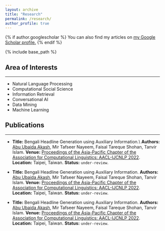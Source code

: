 ```yaml
---
layout: archive
title: "Research"
permalink: /research/
author_profile: true
---
```


{% if author.googlescholar %}
  You can also find my articles on <u><a href="{{author.googlescholar}}">my Google Scholar profile</a>.</u>
{% endif %}

{% include base_path %}

## Area of Interests

---

* Natural Language Processing
* Computational Social Science
* Information Retrieval
* Conversational AI
* Data Mining
* Machine Learning



## Publications

---

* **Title:** Bengali Headline Generation using Auxiliary Information.\\
**Authors:** <ins>Abu Ubaida Akash</ins>, Mir Tafseer Nayeem, Faisal Tareque Shohan, Tanvir Islam.
**Venue:** [Proceedings of the Asia-Pacific Chapter of the Association for Computational Linguistics: AACL-IJCNLP 2022](https://www.aacl2022.org/ "https://www.aacl2022.org/").
**Location:** Taipei, Taiwan.
**Status:** `under-review`.

* **Title:** Bengali Headline Generation using Auxiliary Information.
**Authors:** <ins>Abu Ubaida Akash</ins>, Mir Tafseer Nayeem, Faisal Tareque Shohan, Tanvir Islam.
**Venue:** [Proceedings of the Asia-Pacific Chapter of the Association for Computational Linguistics: AACL-IJCNLP 2022](https://www.aacl2022.org/ "https://www.aacl2022.org/").
**Location:** Taipei, Taiwan.
**Status:** `under-review`.

* **Title:** Bengali Headline Generation using Auxiliary Information.
**Authors:** <ins>Abu Ubaida Akash</ins>, Mir Tafseer Nayeem, Faisal Tareque Shohan, Tanvir Islam.
**Venue:** [Proceedings of the Asia-Pacific Chapter of the Association for Computational Linguistics: AACL-IJCNLP 2022](https://www.aacl2022.org/ "https://www.aacl2022.org/").
**Location:** Taipei, Taiwan.
**Status:** `under-review`.

<!-- {% for post in site.research reversed %}
  {% include archive-single.html %}
{% endfor %} -->